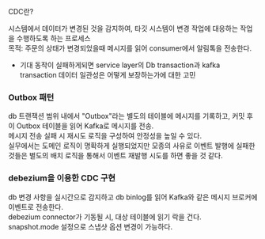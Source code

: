 CDC란?  

시스템에서 데이터가 변경된 것을 감지하여, 타깃 시스템이 변경 작업에 대응하는 작업을 수행하도록 하는 프로세스  
목적: 주문의 상태가 변경되었을때 메시지를 읽어 consumer에서 알림톡을 전송한다.  
- 기대 동작이 실패하게되면 service layer의 Db transaction과 kafka transaction 데이터 일관성은 어떻게 보장하는가에 대한 고민


### Outbox 패턴  
db 트랜잭션 범위 내에서 "Outbox"라는 별도의 테이블에 메시지를 기록하고, 커밋 후 이 Outbox 테이블을 읽어 Kafka로 메시지를 전송.  
메시지 전송 실패 시 재시도 로직을 구성하여 안정성을 높일 수 있다.  
실무에서는 도메인 로직이 명확하게 실행되었지만 모종의 사유로 이벤트 발행에 실패한 것들은 별도의 배치 로직을 통해서 이벤트 재발행 시도를 하면 좋을 것 같다.  

### debezium을 이용한 CDC 구현  
db 변경 사항을 실시간으로 감지하고 db binlog를 읽어 Kafka와 같은 메시지 브로커에 이벤트로 전송한다.  
debezium connector가 기동될 시, 대상 테이블에 읽기 락을 건다.  
snapshot.mode 설정으로 스냅샷 옵션 변경이 가능하다.  

